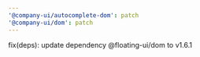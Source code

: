```yaml
---
'@company-ui/autocomplete-dom': patch
'@company-ui/dom': patch
---
```


fix(deps): update dependency @floating-ui/dom to v1.6.1
